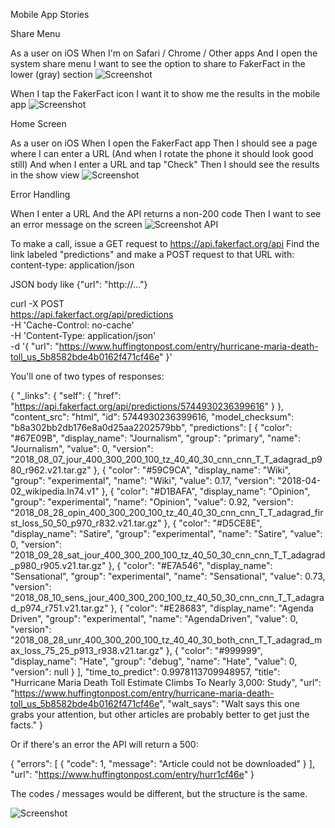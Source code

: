 Mobile App Stories

Share Menu

As a user on iOS
When I'm on Safari / Chrome / Other apps
And I open the system share menu
I want to see the option to share to FakerFact in the lower (gray) section
![Screenshot](./img/systemShareButton.png)

When I tap the FakerFact icon
I want it to show me the results in the mobile app
![Screenshot](./img/mainScreen.png)

Home Screen

As a user on iOS
When I open the FakerFact app
Then I should see a page where I can enter a URL
(And when I rotate the phone it should look good still)
And when I enter a URL and tap "Check"
Then I should see the results in the show view
![Screenshot](./img/homePage.png)

Error Handling

When I enter a URL
And the API returns a non-200 code
Then I want to see an error message on the screen
![Screenshot](./img/errorScreen.png)
API

To make a call, issue a GET request to https://api.fakerfact.org/api
Find the link labeled "predictions" and make a POST request to that URL with:
content-type: application/json


JSON body like {"url": "http://…"}

curl -X POST \
  https://api.fakerfact.org/api/predictions \
  -H 'Cache-Control: no-cache' \
  -H 'Content-Type: application/json' \
  -d '{
	"url": "https://www.huffingtonpost.com/entry/hurricane-maria-death-toll_us_5b8582bde4b0162f471cf46e"
}'

You'll one of two types of responses:

{
    "_links": {
        "self": {
            "href": "https://api.fakerfact.org/api/predictions/5744930236399616"
        }
    },
    "content_src": "html",
    "id": 5744930236399616,
    "model_checksum": "b8a302bb2db176e8a0d25aa2202579bb",
    "predictions": [
        {
            "color": "#67E09B",
            "display_name": "Journalism",
            "group": "primary",
            "name": "Journalism",
            "value": 0,
            "version": "2018_08_07_jour_400_300_200_100_tz_40_40_30_cnn_cnn_T_T_adagrad_p980_r962.v21.tar.gz"
        },
        {
            "color": "#59C9CA",
            "display_name": "Wiki",
            "group": "experimental",
            "name": "Wiki",
            "value": 0.17,
            "version": "2018-04-02_wikipedia.ln74.v1"
        },
        {
            "color": "#D1BAFA",
            "display_name": "Opinion",
            "group": "experimental",
            "name": "Opinion",
            "value": 0.92,
            "version": "2018_08_28_opin_400_300_200_100_tz_40_40_30_cnn_cnn_T_T_adagrad_first_loss_50_50_p970_r832.v21.tar.gz"
        },
        {
            "color": "#D5CE8E",
            "display_name": "Satire",
            "group": "experimental",
            "name": "Satire",
            "value": 0,
            "version": "2018_09_28_sat_jour_400_300_200_100_tz_40_50_30_cnn_cnn_T_T_adagrad_p980_r905.v21.tar.gz"
        },
        {
            "color": "#E7A546",
            "display_name": "Sensational",
            "group": "experimental",
            "name": "Sensational",
            "value": 0.73,
            "version": "2018_08_10_sens_jour_400_300_200_100_tz_40_50_30_cnn_cnn_T_T_adagrad_p974_r751.v21.tar.gz"
        },
        {
            "color": "#E28683",
            "display_name": "Agenda Driven",
            "group": "experimental",
            "name": "AgendaDriven",
            "value": 0,
            "version": "2018_08_28_unr_400_300_200_100_tz_40_40_30_both_cnn_T_T_adagrad_max_loss_75_25_p913_r938.v21.tar.gz"
        },
        {
            "color": "#999999",
            "display_name": "Hate",
            "group": "debug",
            "name": "Hate",
            "value": 0,
            "version": null
        }
    ],
    "time_to_predict": 0.9978113709948957,
    "title": "Hurricane Maria Death Toll Estimate Climbs To Nearly 3,000: Study",
    "url": "https://www.huffingtonpost.com/entry/hurricane-maria-death-toll_us_5b8582bde4b0162f471cf46e",
    "walt_says": "Walt says this one grabs your attention, but other articles are probably better to get just the facts."
}

Or if there's an error the API will return a 500:

{
    "errors": [
        {
            "code": 1,
            "message": "Article could not be downloaded"
        }
    ],
    "url": "https://www.huffingtonpost.com/entry/hurr1cf46e"
}

The codes / messages would be different, but the structure is the same.


![Screenshot](./img/technicalNotes.png)

